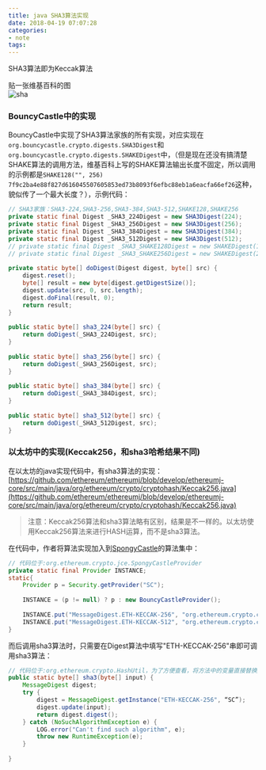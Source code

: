 ```yaml
---
title: java SHA3算法实现
date: 2018-04-19 07:07:28 
categories: 
- note
tags: 
---
```

SHA3算法即为Keccak算法  
  
贴一张维基百科的图  
![sha](https://user-images.githubusercontent.com/7078104/39904005-7c7c26d0-5508-11e8-9501-090ca6cb03e2.png)  
  
### BouncyCastle中的实现  
BouncyCastle中实现了SHA3算法家族的所有实现，对应实现在`org.bouncycastle.crypto.digests.SHA3Digest`和`org.bouncycastle.crypto.digests.SHAKEDigest`中，（但是现在还没有搞清楚SHAKE算法的调用方法，维基百科上写的SHAKE算法输出长度不固定，所以调用的示例都是`SHAKE128("", 256) 7f9c2ba4e88f827d616045507605853ed73b8093f6efbc88eb1a6eacfa66ef26`这种，貌似传了一个最大长度？），示例代码：  
```java  
// SHA3家族：SHA3-224,SHA3-256,SHA3-384,SHA3-512,SHAKE128,SHAKE256  
private static final Digest _SHA3_224Digest = new SHA3Digest(224);  
private static final Digest _SHA3_256Digest = new SHA3Digest(256);  
private static final Digest _SHA3_384Digest = new SHA3Digest(384);  
private static final Digest _SHA3_512Digest = new SHA3Digest(512);  
// private static final Digest _SHA3_SHAKE128Digest = new SHAKEDigest(128);  
// private static final Digest _SHA3_SHAKE256Digest = new SHAKEDigest(256);  
  
private static byte[] doDigest(Digest digest, byte[] src) {  
    digest.reset();  
    byte[] result = new byte[digest.getDigestSize()];  
    digest.update(src, 0, src.length);  
    digest.doFinal(result, 0);  
    return result;  
}  
  
public static byte[] sha3_224(byte[] src) {  
    return doDigest(_SHA3_224Digest, src);  
}  
  
public static byte[] sha3_256(byte[] src) {  
    return doDigest(_SHA3_256Digest, src);  
}  
  
public static byte[] sha3_384(byte[] src) {  
    return doDigest(_SHA3_384Digest, src);  
}  
  
public static byte[] sha3_512(byte[] src) {  
    return doDigest(_SHA3_512Digest, src);  
}  
```  
  
### 以太坊中的实现(Keccak256，和sha3哈希结果不同)  
在以太坊的java实现代码中，有sha3算法的实现：[https://github.com/ethereum/ethereumj/blob/develop/ethereumj-core/src/main/java/org/ethereum/crypto/cryptohash/Keccak256.java](https://github.com/ethereum/ethereumj/blob/develop/ethereumj-core/src/main/java/org/ethereum/crypto/cryptohash/Keccak256.java)  
  
> 注意：Keccak256算法和sha3算法略有区别，结果是不一样的。以太坊使用Keccak256算法来进行HASH运算，而不是sha3算法。  
  
在代码中，作者将算法实现加入到[SpongyCastle](https://rtyley.github.io/spongycastle/)的算法集中：  
```java  
// 代码位于:org.ethereum.crypto.jce.SpongyCastleProvider  
private static final Provider INSTANCE;  
static{  
    Provider p = Security.getProvider("SC");  
      
    INSTANCE = (p != null) ? p : new BouncyCastleProvider();  
          
    INSTANCE.put("MessageDigest.ETH-KECCAK-256", "org.ethereum.crypto.cryptohash.Keccak256");  
    INSTANCE.put("MessageDigest.ETH-KECCAK-512", "org.ethereum.crypto.cryptohash.Keccak512");  
}  
```  
  
而后调用sha3算法时，只需要在Digest算法中填写"ETH-KECCAK-256"串即可调用sha3算法：  
```java  
// 代码位于:org.ethereum.crypto.HashUtil，为了方便查看，将方法中的变量直接替换为字符串  
public static byte[] sha3(byte[] input) {  
    MessageDigest digest;  
    try {  
        digest = MessageDigest.getInstance("ETH-KECCAK-256", “SC”);  
        digest.update(input);  
        return digest.digest();  
    } catch (NoSuchAlgorithmException e) {  
        LOG.error("Can't find such algorithm", e);  
        throw new RuntimeException(e);  
    }  
  
}  
```